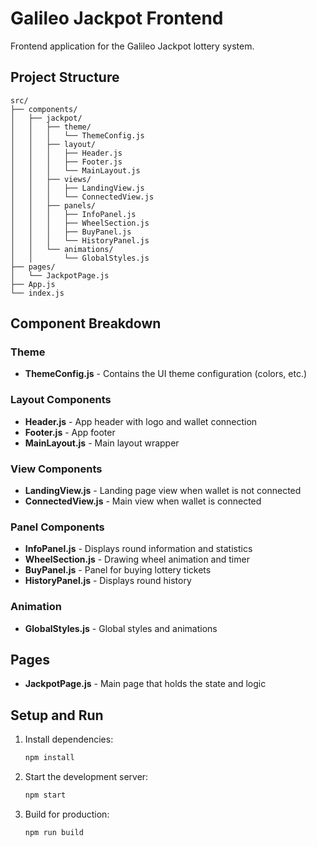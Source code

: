 # Galileo Jackpot Frontend

Frontend application for the Galileo Jackpot lottery system.

## Project Structure

```
src/
├── components/
│   ├── jackpot/
│   │   ├── theme/
│   │   │   └── ThemeConfig.js
│   │   ├── layout/
│   │   │   ├── Header.js
│   │   │   ├── Footer.js
│   │   │   └── MainLayout.js
│   │   ├── views/
│   │   │   ├── LandingView.js
│   │   │   └── ConnectedView.js
│   │   ├── panels/
│   │   │   ├── InfoPanel.js
│   │   │   ├── WheelSection.js
│   │   │   ├── BuyPanel.js
│   │   │   └── HistoryPanel.js
│   │   └── animations/
│   │       └── GlobalStyles.js
├── pages/
│   └── JackpotPage.js
├── App.js
└── index.js
```

## Component Breakdown

### Theme
- **ThemeConfig.js** - Contains the UI theme configuration (colors, etc.)

### Layout Components
- **Header.js** - App header with logo and wallet connection
- **Footer.js** - App footer
- **MainLayout.js** - Main layout wrapper

### View Components
- **LandingView.js** - Landing page view when wallet is not connected
- **ConnectedView.js** - Main view when wallet is connected

### Panel Components
- **InfoPanel.js** - Displays round information and statistics
- **WheelSection.js** - Drawing wheel animation and timer
- **BuyPanel.js** - Panel for buying lottery tickets
- **HistoryPanel.js** - Displays round history

### Animation
- **GlobalStyles.js** - Global styles and animations

## Pages
- **JackpotPage.js** - Main page that holds the state and logic

## Setup and Run

1. Install dependencies:
   ```bash
   npm install
   ```

2. Start the development server:
   ```bash
   npm start
   ```

3. Build for production:
   ```bash
   npm run build
   ``` 